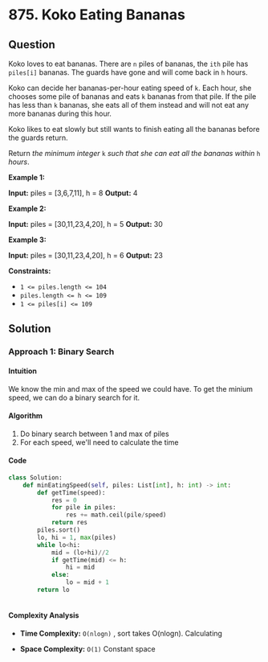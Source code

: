 # 875. Koko Eating Bananas

## Question

Koko loves to eat bananas. There are  `n`  piles of bananas, the  `ith`  pile has  `piles[i]`  bananas. The guards have gone and will come back in  `h`  hours.

Koko can decide her bananas-per-hour eating speed of  `k`. Each hour, she chooses some pile of bananas and eats  `k`  bananas from that pile. If the pile has less than  `k`  bananas, she eats all of them instead and will not eat any more bananas during this hour.

Koko likes to eat slowly but still wants to finish eating all the bananas before the guards return.

Return  _the minimum integer_  `k`  _such that she can eat all the bananas within_  `h`  _hours_.

**Example 1:**

**Input:** piles = [3,6,7,11], h = 8
**Output:** 4

**Example 2:**

**Input:** piles = [30,11,23,4,20], h = 5
**Output:** 30

**Example 3:**

**Input:** piles = [30,11,23,4,20], h = 6
**Output:** 23

**Constraints:**

- `1 <= piles.length <= 104`
- `piles.length <= h <= 109`
- `1 <= piles[i] <= 109`

## Solution

### Approach 1: Binary Search

#### Intuition

We know the min and max of the speed we could have. To get the minium speed, we can do a binary search for it.

#### Algorithm

1. Do binary search between 1 and max of piles
2. For each speed, we'll need to calculate the time

#### Code

```python
class Solution:
    def minEatingSpeed(self, piles: List[int], h: int) -> int:
        def getTime(speed):
            res = 0
            for pile in piles:
                res += math.ceil(pile/speed)
            return res
        piles.sort()
        lo, hi = 1, max(piles)
        while lo<hi:
            mid = (lo+hi)//2
            if getTime(mid) <= h:
                hi = mid
            else:
                lo = mid + 1
        return lo
            
```

#### Complexity Analysis

- **Time Complexity:**  `O(nlogn)` , sort takes O(nlogn). Calculating

- **Space Complexity:**  `O(1)` Constant space
